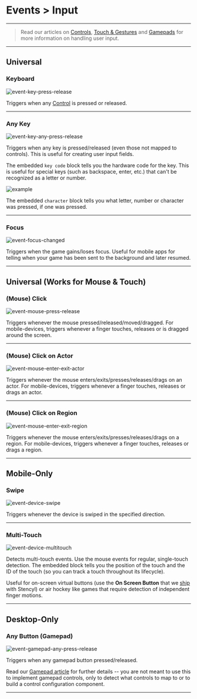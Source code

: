 # Events > Input

***

> Read our articles on [Controls](http://www.stencyl.com/help/view/controls/), [Touch & Gestures](http://www.stencyl.com/help/view/mobile-input/) and [Gamepads](http://www.stencyl.com/help/view/gamepads/) for more information on handling user input.

***

## Universal

### Keyboard

![event-key-press-release](http://static.stencyl.com/pedia2/block-images/13%20-%20Events/1%20-%20Input/event-key-press-release.png)

Triggers when any [Control](http://www.stencyl.com/help/view/controls/) is pressed or released.

***

### Any Key

![event-key-any-press-release](http://static.stencyl.com/pedia2/block-images/13%20-%20Events/1%20-%20Input/event-key-any-press-release.png)

Triggers when any key is pressed/released (even those not mapped to controls). This is useful for creating user input fields.

The embedded `key code` block tells you the hardware code for the key. This is useful for special keys (such as backspace, enter, etc.) that can't be recognized as a letter or number.

![example](http://static.stencyl.com/pedia2/ch3/controls/keycode-example.png)

The embedded `character` block tells you what letter, number or character was pressed, if one was pressed.

***

### Focus

![event-focus-changed](http://static.stencyl.com/pedia2/block-images/13%20-%20Events/1%20-%20Input/event-focus-changed.png)

Triggers when the game gains/loses focus. Useful for mobile apps for telling when your game has been sent to the background and later resumed.

***

## Universal (Works for Mouse & Touch)

### (Mouse) Click

![event-mouse-press-release](http://static.stencyl.com/pedia2/block-images/13%20-%20Events/2%20-%20Input/event-mouse-press-release.png)

Triggers whenever the mouse pressed/released/moved/dragged. For mobile-devices, triggers whenever a finger touches, releases or is dragged around the screen.

***

### (Mouse) Click on Actor

![event-mouse-enter-exit-actor](http://static.stencyl.com/pedia2/block-images/13%20-%20Events/2%20-%20Input/event-mouse-enter-exit-actor.png)

Triggers whenever the mouse enters/exits/presses/releases/drags on an actor. For mobile-devices, triggers whenever a finger touches, releases or drags an actor.

***

### (Mouse) Click on Region

![event-mouse-enter-exit-region](http://static.stencyl.com/pedia2/block-images/13%20-%20Events/2%20-%20Input/event-mouse-enter-exit-region.png)

Triggers whenever the mouse enters/exits/presses/releases/drags on a region. For mobile-devices, triggers whenever a finger touches, releases or drags a region.

***

## Mobile-Only

### Swipe

![event-device-swipe](http://static.stencyl.com/pedia2/block-images/13%20-%20Events/3%20-%20Input/event-device-swipe.png)

Triggers whenever the device is swiped in the specified direction.

***

### Multi-Touch

![event-device-multitouch](http://static.stencyl.com/pedia2/block-images/13%20-%20Events/3%20-%20Input/event-device-multitouch.png)

Detects multi-touch events. Use the mouse events for regular, single-touch detection. The embedded block tells you the position of the touch and the ID of the touch (so you can track a touch throughout its lifecycle).

Useful for on-screen virtual buttons (use the **On Screen Button** that we [ship](http://www.stencyl.com/help/view/pre-shipped-behaviors/) with Stencyl) or air hockey like games that require detection of independent finger motions.

***

## Desktop-Only

### Any Button (Gamepad)

![event-gamepad-any-press-release](http://static.stencyl.com/pedia2/block-images/13%20-%20Events/4%20-%20Input/event-gamepad-any-press-release.png)

Triggers when any gamepad button pressed/released. 

Read our [Gamepad article](http://www.stencyl.com/help/view/gamepads/) for further details -- you are not meant to use this to implement gamepad controls, only to detect what controls to map to or to build a control configuration component.

***
